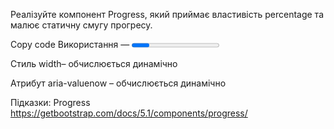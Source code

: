 Реалізуйте компонент Progress, який приймає властивість percentage та малює статичну смугу прогресу.

Copy code
Використання — <Progress :percentage='40' />;
Результат — посилання https://github.com/junjun-it-courses/react-hw/blob/master/task-4/result.html

Стиль width– обчислюється динамічно

Атрибут aria-valuenow – обчислюється динамічно

Підказки: Progress https://getbootstrap.com/docs/5.1/components/progress/
